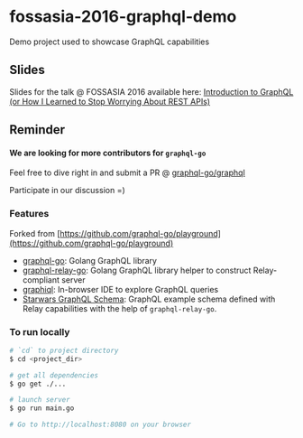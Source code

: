 # fossasia-2016-graphql-demo

Demo project used to showcase GraphQL capabilities

## Slides

Slides for the talk @ FOSSASIA 2016 available here:
[Introduction to GraphQL (or How I Learned to Stop Worrying About REST APIs)](https://github.com/sogko/fossasia-2016-graphql-demo/raw/master/slides/fossasia-2016-presentation.pdf)

## Reminder

#### We are looking for more contributors for `graphql-go`
Feel free to dive right in and submit a PR @ [graphql-go/graphql](https://github.com/graphql-go/graphql)

Participate in our discussion =)

### Features
Forked from [https://github.com/graphql-go/playground](https://github.com/graphql-go/playground)

- [graphql-go](https://github.com/graphql-go/graphql): Golang GraphQL library
- [graphql-relay-go](https://github.com/graphql-go/relay): Golang GraphQL library helper to construct Relay-compliant server
- [graphiql](https://github.com/graphql/graphiql): In-browser IDE to explore GraphQL queries
- [Starwars GraphQL Schema](https://github.com/graphql-go/relay/tree/master/examples/starwars): GraphQL example schema defined with Relay capabilities with the help of `graphql-relay-go`.

### To run locally
```bash
# `cd` to project directory
$ cd <project_dir>

# get all dependencies
$ go get ./...

# launch server
$ go run main.go

# Go to http://localhost:8080 on your browser
```
